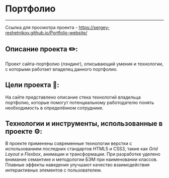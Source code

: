 # Портфолио
***

Ссылка для просмотра проекта - https://sergey-reshetnikov.github.io/Portfolio-website/

## Описание проекта ✏️:
Проект сайта-портфолио (лэндинг), описывающий умения и технологии, с которыми работает владелец данного портфолио.

## Цели проекта 🎯:
На сайте представлено описание стека технологий владельца портфолио, которые помогут потенциальному работодателю понять необходимость в определённом сотруднике.

## Технологии и инструменты, использованные в проекте ⚙️:
В проекте применены современные технологии верстки с использованием последних стандартов HTML5 и CSS3, такие как *Grid Layout* и *Flexbox*, анимации и трансформации. При разработке уделено внимание семантике и методологии БЭМ при наименовании классов. Плавные эффекты наведения улучшают качество взаимодействия интерактивных элементов с пользователем.
